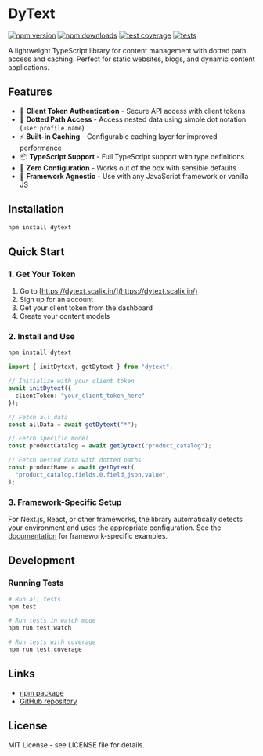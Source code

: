 # DyText

[![npm version](https://badge.fury.io/js/dytext.svg)](https://badge.fury.io/js/dytext)
[![npm downloads](https://img.shields.io/npm/dm/dytext.svg)](https://www.npmjs.com/package/dytext)
[![test coverage](https://img.shields.io/badge/coverage-100%25-brightgreen.svg)](https://github.com/scalix-lab/dytext)
[![tests](https://img.shields.io/badge/tests-19%2F19%20passing-brightgreen.svg)](https://github.com/scalix-lab/dytext)

A lightweight TypeScript library for content management with dotted path access and caching. Perfect for static websites, blogs, and dynamic content applications.



## Features

- 🔑 **Client Token Authentication** - Secure API access with client tokens
- 🎯 **Dotted Path Access** - Access nested data using simple dot notation (`user.profile.name`)
- ⚡ **Built-in Caching** - Configurable caching layer for improved performance
- 📦 **TypeScript Support** - Full TypeScript support with type definitions
- 🚀 **Zero Configuration** - Works out of the box with sensible defaults
- 🔧 **Framework Agnostic** - Use with any JavaScript framework or vanilla JS

## Installation

```bash
npm install dytext
```

## Quick Start

### 1. Get Your Token

1. Go to [https://dytext.scalix.in/](https://dytext.scalix.in/)
2. Sign up for an account
3. Get your client token from the dashboard
4. Create your content models

### 2. Install and Use

```bash
npm install dytext
```

```typescript
import { initDytext, getDytext } from "dytext";

// Initialize with your client token
await initDytext({
  clientToken: "your_client_token_here"
});

// Fetch all data
const allData = await getDytext("*");

// Fetch specific model
const productCatalog = await getDytext("product_catalog");

// Fetch nested data with dotted paths
const productName = await getDytext(
  "product_catalog.fields.0.field_json.value",
);
```

### 3. Framework-Specific Setup

For Next.js, React, or other frameworks, the library automatically detects your environment and uses the appropriate configuration. See the [documentation](https://dytext.scalix.in/) for framework-specific examples.

## Development

### Running Tests

```bash
# Run all tests
npm test

# Run tests in watch mode
npm run test:watch

# Run tests with coverage
npm run test:coverage
```

## Links

- [npm package](https://www.npmjs.com/package/dytext)
- [GitHub repository](https://github.com/scalix-lab/dytext)

## License

MIT License - see LICENSE file for details.
